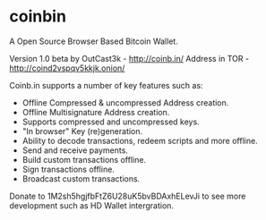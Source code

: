coinbin
=======

A Open Source Browser Based Bitcoin Wallet.

Version 1.0 beta by OutCast3k - http://coinb.in/
Address in TOR - http://coind2vspqv5kkjk.onion/

Coinb.in supports a number of key features such as: 

- Offline Compressed & uncompressed Address creation.
- Offline Multisignature Address creation.
- Supports compressed and uncompressed keys.
- "In browser" Key (re)generation. 
- Ability to decode transactions, redeem scripts and more offline.
- Send and receive payments.
- Build custom transactions offline.
- Sign transactions offline.
- Broadcast custom transactions.

Donate to 1M2sh5hgjfbFtZ6U28uK5bvBDAxhELevJi to see more development such as HD Wallet intergration.

